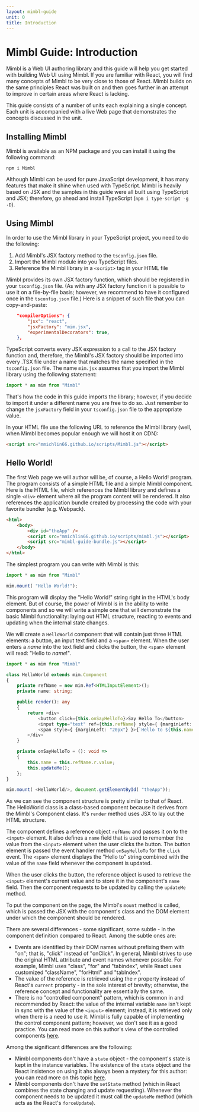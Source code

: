 ```yaml
---
layout: mimbl-guide
unit: 0
title: Introduction
---
```


# Mimbl Guide: Introduction

Mimbl is a Web UI authoring library and this guide will help you get started with building Web UI using Mimbl. If you are familiar with React, you will find many concepts of Mimbl to be very close to those of React. Mimbl builds on the same principles React was built on and then goes further in an attempt to improve in certain areas where React is lacking.

This guide consists of a number of units each explaining a single concept. Each unit is accompanied with a live Web page that demonstrates the concepts discussed in the unit.

## Installing Mimbl
Mimbl is available as an NPM package and you can install it using the following command:

```shell
npm i Mimbl
```

Although Mimbl can be used for pure JavaScript development, it has many features that make it shine when used with TypeScript. Mimbl is heavily based on JSX and the samples in this guide were all built using TypeScript and JSX; therefore, go ahead and install TypeScript (`npm i type-script -g -D`).

## Using Mimbl
In order to use the Mimbl library in your TypeScript project, you need to do the following:

1. Add Mimbl's JSX factory method to the `tsconfig.json` file.
1. Import the Mimbl module into you TypeScript files.
1. Reference the Mimbl library in a `<script>` tag in your HTML file

Mimbl provides its own JSX factory function, which should be registered in your `tsconfig.json` file. (As with any JSX factory function it is possible to use it on a file-by-file basis; however, we recommend to have it configured once in the `tsconfig.json` file.) Here is a snippet of such file that you can copy-and-paste:

```json
    "compilerOptions": {
        "jsx": "react",
        "jsxFactory": "mim.jsx",
        "experimentalDecorators": true,
    },
```

TypeScript converts every JSX expression to a call to the JSX factory function and, therefore, the Mimbl's JSX factory should be imported into every .TSX file under a name that matches the name specified in the `tsconfig.json` file. The name `mim.jsx` assumes that you import the Mimbl library using the following statement:

```typescript
import * as mim from "Mimbl"
```

That's how the code in this guide imports the library; however, if you decide to import it under a different name you are free to do so. Just remember to change the `jsxFactory` field in your `tsconfig.json` file to the appropriate value.

In your HTML file use the following URL to reference the Mimbl library (well, when Mimbl becomes popular enough we will host it on CDN):

```html
<script src="mmichlin66.github.io/scripts/Mimbl.js"></script>

```

## Hello World!
The first Web page we will author will be, of course, a Hello World! program. The program consists of a simple HTML file and a simple Mimbl component. Here is the HTML file, which references the Mimbl library and defines a single `<div>` element where all the program content will be rendered. It also references the application bundle created by processing the code with your favorite bundler (e.g. Webpack).

```html
<html>
    <body>
        <div id="theApp" />
        <script src="mmichlin66.github.io/scripts/mimbl.js"></script>
        <script src="mimbl-guide-bundle.js"></script>
    </body>
</html>
```

The simplest program you can write with Mimbl is this:

```typescript
import * as mim from "Mimbl"

mim.mount( "Hello World!");
```

This program will display the "Hello World!" string right in the HTML's body element. But of course, the power of Mimbl is in the ability to write components and so we will write a simple one that will demonstrate the  basic Mimbl functionality: laying out HTML structure, reacting to events and updating when the internal state changes.

We will create a `HelloWorld` component that will contain just three HTML elements: a button, an input text field and a `<span>` element. When the user enters a *name* into the text field and clicks the button, the `<span>` element will read: "Hello to *name*!".

```typescript
import * as mim from "Mimbl"

class HelloWorld extends mim.Component
{
    private refName = new mim.Ref<HTMLInputElement>();
    private name: string;

    public render(): any
    {
        return <div>
            <button click={this.onSayHelloTo}>Say Hello To</button>
            <input type="text" ref={this.refName} style={ {marginLeft: "20px"} } />
            <span style={ {marginLeft: "20px"} }>{`Hello to ${this.name}!`}</span>
        </div>
    }

    private onSayHelloTo = (): void =>
    {
        this.name = this.refName.r.value;
        this.updateMe();
    };
}

mim.mount( <HelloWorld/>, document.getElementById( "theApp"));
```

As we can see the component structure is pretty similar to that of React. The HelloWorld class is a class-based component because it derives from the Mimbl's Component class. It's `render` method uses JSX to lay out the HTML structure.

The component defines a reference object `refName` and passes it on to the `<input>` element. It also defines a `name` field that is used to remember the value from the `<input>` element when the user clicks the button. The button element is passed the event handler method `onSayHelloTo` for the `click` event. The `<span>` element displays the "Hello to" string combined with the value of the `name` field whenever the component is updated.

When the user clicks the button, the reference object is used to retrieve the `<input>` element's current value and to store it in the component's `name` field. Then the component requests to be updated by calling the `updateMe` method.

To put the component on the page, the Mimbl's `mount` method is called, which is passed the JSX with the component's class and the DOM element under which the component should be rendered.

There are several differences - some significant, some subtle - in the component definition compared to React. Among the subtle ones are:

- Events are identified by their DOM names without prefixing them with "on"; that is, "click" instead of "onClick". In general, Mimbl strives to use the original HTML attribute and event names whenever possible. For example, Mimbl uses "class", "for" and "tabindex", while React uses customized "className", "forHtml" and "tabIndex".
- The value of the reference is retrieved using the `r` property instead of React's `current` property - in the sole interest of brevity; otherwise, the reference concept and functionality are essentially the same.
- There is no "controlled component" pattern, which is common in and recommended by React: the value of the internal variable `name` isn't kept in sync with the value of the `<input>` element; instead, it is retrieved only when there is a need to use it. Mimbl is fully capable of implementing the control component pattern; however, we don't see it as a good practice. You can read more on this author's view of the controlled components [here]().

Among the significant differences are the following:

- Mimbl components don't have a `state` object - the component's state is kept in the instance variables. The existence of the `state` object and the React insistence on using it ahs always been a mystery for this author: you can read more on this topic [here]().
- Mimbl components don't have the `setState` method (which in React combines the state changing and update requesting). Whenever the component needs to be updated it must call the `updateMe` method (which acts as the React's `forceUpdate`).


